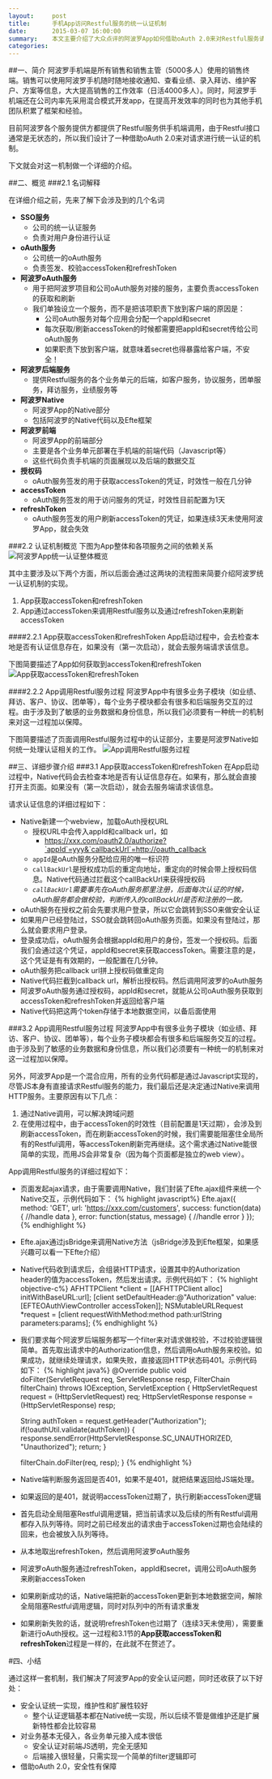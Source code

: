 ```yaml
---
layout:     post
title:      手机App访问Restful服务的统一认证机制
date:       2015-03-07 16:00:00
summary:    本文主要介绍了大众点评的阿波罗App如何借助oAuth 2.0来对Restful服务请求进行统一认证的机制。
categories:
---
```


##一、简介
阿波罗手机端是所有销售和销售主管（5000多人）使用的销售终端。销售可以使用阿波罗手机随时随地接收通知、查看业绩、录入拜访、维护客户、方案等信息，大大提高销售的工作效率（日活4000多人）。同时，阿波罗手机端还在公司内率先采用混合模式开发app，在提高开发效率的同时也为其他手机团队积累了框架和经验。

目前阿波罗各个服务提供方都提供了Restful服务供手机端调用，由于Restful接口通常是无状态的，所以我们设计了一种借助oAuth 2.0来对请求进行统一认证的机制。

下文就会对这一机制做一个详细的介绍。

##二、概览
###2.1 名词解释

在详细介绍之前，先来了解下会涉及到的几个名词

* **SSO服务**
	* 公司的统一认证服务
	* 负责对用户身份进行认证
* **oAuth服务**
	* 公司统一的oAuth服务
	* 负责签发、校验accessToken和refreshToken
* **阿波罗oAuth服务**
	* 用于把阿波罗项目和公司oAuth服务对接的服务，主要负责accessToken的获取和刷新
	* 我们单独设立一个服务，而不是把该项职责下放到客户端的原因是：
		* 公司oAuth服务对每个应用会分配一个appId和secret
		* 每次获取/刷新accessToken的时候都需要把appId和secret传给公司oAuth服务
		* 如果职责下放到客户端，就意味着secret也得暴露给客户端，不安全！
* **阿波罗后端服务**
	* 提供Restful服务的各个业务单元的后端，如客户服务，协议服务，团单服务，拜访服务，业绩服务等
* **阿波罗Native**
	* 阿波罗App的Native部分
	* 包括阿波罗的Native代码以及Efte框架
* **阿波罗前端**
	* 阿波罗App的前端部分
	* 主要是各个业务单元部署在手机端的前端代码（Javascript等）
	* 这些代码负责手机端的页面展现以及后端的数据交互
* **授权码**
	* oAuth服务签发的用于获取accessToken的凭证，时效性一般在几分钟
* **accessToken**
	* oAuth服务签发的用于访问服务的凭证，时效性目前配置为1天
* **refreshToken**
	* oAuth服务签发的用户刷新accessToken的凭证，如果连续3天未使用阿波罗App，就会失效

###2.2 认证机制概览
下图为App整体和各项服务之间的依赖关系
![阿波罗App统一认证整体概览](/images/2015-03-07/apollo-app-overview.png)

其中主要涉及以下两个方面，所以后面会通过这两块的流程图来简要介绍阿波罗统一认证机制的实现。

1. App获取accessToken和refreshToken
2. App通过accessToken来调用Restful服务以及通过refreshToken来刷新accessToken

####2.2.1 App获取accessToken和refreshToken
App启动过程中，会去检查本地是否有认证信息存在，如果没有（第一次启动），就会去服务端请求该信息。

下图简要描述了App如何获取到accessToken和refreshToken
![App获取accessToken和refreshToken](/images/2015-03-07/apollo-app-startup.png)

####2.2.2 App调用Restful服务过程
阿波罗App中有很多业务子模块（如业绩、拜访、客户、协议、团单等），每个业务子模块都会有很多和后端服务交互的过程。由于涉及到了敏感的业务数据和身份信息，所以我们必须要有一种统一的机制来对这一过程加以保障。

下图简要描述了页面调用Restful服务过程中的认证部分，主要是阿波罗Native如何统一处理认证相关的工作。
![App调用Restful服务过程](/images/2015-03-07/apollo-app-call-restful.png)

##三、详细步骤介绍
###3.1 App获取accessToken和refreshToken
在App启动过程中，Native代码会去检查本地是否有认证信息存在。如果有，那么就会直接打开主页面。如果没有（第一次启动），就会去服务端请求该信息。

请求认证信息的详细过程如下：

* Native新建一个webview，加载oAuth授权URL
	* 授权URL中会传入appId和callback url，如
		* https://xxx.com/oauth2.0/authorize?`appId`=yyy&`callbackUrl`=http://oauth_callback
	* `appId`是oAuth服务分配给应用的唯一标识符
	* `callBackUrl`是授权成功后的重定向地址，重定向的时候会带上授权码信息。Native代码通过拦截这个callBackUrl来获得授权码
	* *`callBackUrl`需要事先在oAuth服务那里注册，后面每次认证的时候，oAuth服务都会做校验，判断传入的callBackUrl是否和注册的一致。*
* oAuth服务在授权之前会先要求用户登录，所以它会跳转到SSO来做安全认证
* 如果用户已经登陆过，SSO就会跳转回oAuth服务页面。如果没有登陆过，那么就会要求用户登录。
* 登录成功后，oAuth服务会根据appId和用户的身份，签发一个授权码。后面我们会通过这个凭证，appId和secret来获取accessToken。需要注意的是，这个凭证是有有效期的，一般配置在几分钟。
* oAuth服务把callback url拼上授权码做重定向
* Native代码拦截到callback url，解析出授权码。然后调用阿波罗的oAuth服务
* 阿波罗oAuth服务通过授权码，appId和secret，就能从公司oAuth服务获取到accessToken和refreshToken并返回给客户端
* Native代码把这两个token存储于本地数据空间，以备后面使用

###3.2 App调用Restful服务过程
阿波罗App中有很多业务子模块（如业绩、拜访、客户、协议、团单等），每个业务子模块都会有很多和后端服务交互的过程。由于涉及到了敏感的业务数据和身份信息，所以我们必须要有一种统一的机制来对这一过程加以保障。

另外，阿波罗App是一个混合应用，所有的业务代码都是通过Javascript实现的，尽管JS本身有直接请求Restful服务的能力，我们最后还是决定通过Native来调用HTTP服务。主要原因有以下几点：

1. 通过Native调用，可以解决跨域问题
2. 在使用过程中，由于accessToken的时效性（目前配置是1天过期），会涉及到刷新accessToken，而在刷新accessToken的时候，我们需要能阻塞住全局所有的Restful调用，等accessToken刷新完再继续。这个需求通过Native能很简单的实现，而用JS会非常复杂（因为每个页面都是独立的web view）。

App调用Restful服务的详细过程如下：

* 页面发起ajax请求，由于需要调用Native，我们封装了Efte.ajax组件来统一个Native交互，示例代码如下：
{% highlight javascript%}
Efte.ajax({
  method: 'GET',
  url: 'https://xxx.com/customers',
  success: function(data) {
    //handle data
  },
  error: function(status, message) {
    //handle error
  }
});
{% endhighlight %}
* Efte.ajax通过jsBridge来调用Native方法（jsBridge涉及到Efte框架，如果感兴趣可以看一下Efte介绍）
* Native代码收到请求后，会组装HTTP请求，设置其中的Authorization header的值为accessToken，然后发出请求。示例代码如下：
{% highlight objective-c%}
AFHTTPClient *client = [[AFHTTPClient alloc] initWithBaseURL:url];
[client setDefaultHeader:@"Authorization" value:[EFTEOAuthViewController accessToken]];
NSMutableURLRequest *request = [client requestWithMethod:method path:urlString parameters:params];
{% endhighlight %}
* 我们要求每个阿波罗后端服务都写一个filter来对请求做校验，不过校验逻辑很简单。首先取出请求中的Authorization信息，然后调用oAuth服务来校验。如果成功，就继续处理请求，如果失败，直接返回HTTP状态码401。示例代码如下：
{% highlight java%}
@Override
public void doFilter(ServletRequest req, ServletResponse resp,
					 FilterChain filterChain) throws IOException, ServletException {
    HttpServletRequest request = (HttpServletRequest) req;
    HttpServletResponse response = (HttpServletResponse) resp;

    String authToken = request.getHeader("Authorization");
    if(!oauthUtil.validate(authToken)) {
        response.sendError(HttpServletResponse.SC_UNAUTHORIZED, "Unauthorized");
        return;
    }
    
    filterChain.doFilter(req, resp);
}
{% endhighlight %}
* Native端判断服务返回是否401，如果不是401，就把结果返回给JS端处理。
* 如果返回的是401，就说明accessToken过期了，执行刷新accessToken逻辑
* 首先启动全局阻塞Restful调用逻辑，把当前请求以及后续的所有Restful调用都存入队列等待。同时之前已经发出的请求由于accessToken过期也会陆续的回来，也会被放入队列等待。
* 从本地取出refreshToken，然后调用阿波罗oAuth服务
* 阿波罗oAuth服务通过refreshToken，appId和secret，调用公司oAuth服务来刷新accessToken
* 如果刷新成功的话，Native端把新的accessToken更新到本地数据空间，解除全局阻塞Restful调用逻辑，同时对队列中的所有请求重发
* 如果刷新失败的话，就说明refreshToken也过期了（连续3天未使用），需要重新进行oAuth授权。这一过程和3.1节的**App获取accessToken和refreshToken**过程是一样的，在此就不在赘述了。

#四、小结

通过这样一套机制，我们解决了阿波罗App的安全认证问题，同时还收获了以下好处：

* 安全认证统一实现，维护性和扩展性较好
	* 整个认证逻辑基本都在Native统一实现，所以后续不管是做维护还是扩展新特性都会比较容易
* 对业务基本无侵入，各业务单元接入成本很低
	* 安全认证对前端JS透明，完全无感知
	* 后端接入很轻量，只需实现一个简单的filter逻辑即可
* 借助oAuth 2.0，安全性有保障
